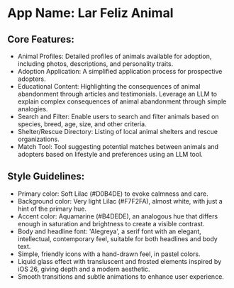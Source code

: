 # **App Name**: Lar Feliz Animal

## Core Features:

- Animal Profiles: Detailed profiles of animals available for adoption, including photos, descriptions, and personality traits.
- Adoption Application: A simplified application process for prospective adopters.
- Educational Content: Highlighting the consequences of animal abandonment through articles and testimonials. Leverage an LLM to explain complex consequences of animal abandonment through simple analogies.
- Search and Filter: Enable users to search and filter animals based on species, breed, age, size, and other criteria.
- Shelter/Rescue Directory: Listing of local animal shelters and rescue organizations.
- Match Tool: Tool suggesting potential matches between animals and adopters based on lifestyle and preferences using an LLM tool.

## Style Guidelines:

- Primary color: Soft Lilac (#D0B4DE) to evoke calmness and care.
- Background color: Very light Lilac (#F7F2FA), almost white, with just a hint of the primary hue.
- Accent color: Aquamarine (#B4DEDE), an analogous hue that differs enough in saturation and brightness to create a visible contrast.
- Body and headline font: 'Alegreya', a serif font with an elegant, intellectual, contemporary feel, suitable for both headlines and body text.
- Simple, friendly icons with a hand-drawn feel, in pastel colors.
- Liquid glass effect with transluscent and frosted elements inspired by iOS 26, giving depth and a modern aesthetic.
- Smooth transitions and subtle animations to enhance user experience.